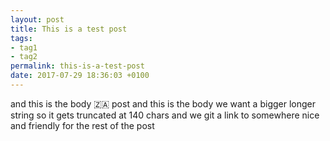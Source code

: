```yaml
---
layout: post
title: This is a test post
tags:
- tag1
- tag2
permalink: this-is-a-test-post
date: 2017-07-29 18:36:03 +0100
---
```

and this is the body 🇿🇦 post and this is the body we want a bigger longer string so it gets truncated at 140 chars and we git a link to somewhere nice and friendly for the rest of the post
